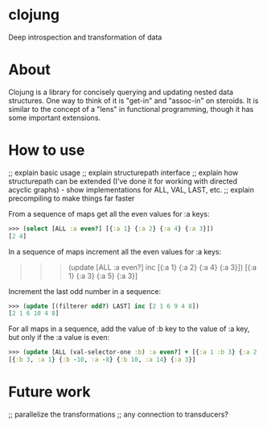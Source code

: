 # clojung
Deep introspection and transformation of data

# About

Clojung is a library for concisely querying and updating nested data structures. One way to think of it is "get-in" and "assoc-in" on steroids. It is similar to the concept of a "lens" in functional programming, though it has some important extensions. 

# How to use

;; explain basic usage
;; explain structurepath interface
;; explain how structurepath can be extended (I've done it for working with directed acyclic graphs)
	- show implementations for ALL, VAL, LAST, etc.
;; explain precompiling to make things far faster

From a sequence of maps get all the even values for :a keys:
```clojure
>>> (select [ALL :a even?] [{:a 1} {:a 2} {:a 4} {:a 3}])
[2 4]
```

In a sequence of maps increment all the even values for :a keys:
>>> (update [ALL :a even?] inc [{:a 1} {:a 2} {:a 4} {:a 3}])
[{:a 1} {:a 3} {:a 5} {:a 3}]


Increment the last odd number in a sequence:
```clojure
>>> (update [(filterer odd?) LAST] inc [2 1 6 9 4 8])
[2 1 6 10 4 8]
```

For all maps in a sequence, add the value of :b key to the value of :a key, but only if the :a value is even:
```clojure
>>> (update [ALL (val-selector-one :b) :a even?] + [{:a 1 :b 3} {:a 2 :b -10} {:a 4 :b 10} {:a 3}])
[{:b 3, :a 1} {:b -10, :a -8} {:b 10, :a 14} {:a 3}]
```

# Future work
;; parallelize the transformations
;; any connection to transducers?
